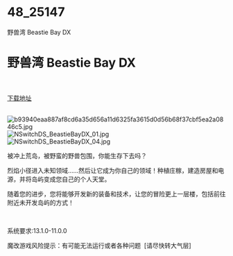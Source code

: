 # 48_25147
野兽湾 Beastie Bay DX
# 野兽湾 Beastie Bay DX
 <br/></br>
[下载地址](https://www.switch520.cc/article/25147 "下载地址")
<br/></br>

<p><img title="b93940eaa887af8cd6a35d656a11d6325fa3615d0d56b68f37cbf5ea2a0846c5.jpg" src="https://www.switch520.cc/muke_img/2021_12_03_c12638d737416.jpg" alt="b93940eaa887af8cd6a35d656a11d6325fa3615d0d56b68f37cbf5ea2a0846c5.jpg"><br>
<img title="NSwitchDS_BeastieBayDX_01.jpg" src="https://www.switch520.cc/muke_img/2021_12_03_d77a20257cb05.jpg" alt="NSwitchDS_BeastieBayDX_01.jpg"><br>
<img title="NSwitchDS_BeastieBayDX_04.jpg" src="https://www.switch520.cc/muke_img/2021_12_03_a46464d555790.jpg" alt="NSwitchDS_BeastieBayDX_04.jpg"></p>
<p>被冲上荒岛，被野蛮的野兽包围，你能生存下去吗？</p>
<p>烈焰小径进入未知领域……然后让它成为你自己的领域！种植庄稼，建造房屋和电源，并将岛屿变成您自己的个人天堂。</p>
<p>随着您的进步，您将能够开发新的装备和技术，让您的冒险更上一层楼，包括前往附近未开发岛屿的方式！</p>
<p>&nbsp;</p>
<p>系统要求:13.1.0-11.0.0</p>
<p>魔改游戏风险提示：有可能无法运行或者各种问题 &nbsp;[请尽快转大气层]</p>



